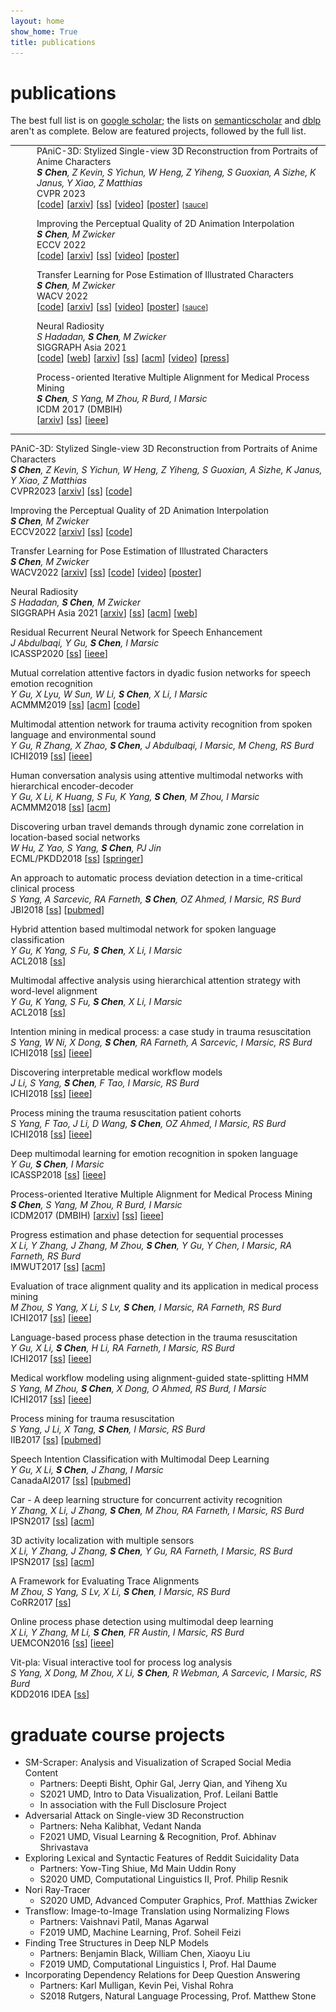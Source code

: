 ```yaml
---
layout: home
show_home: True
title: publications
---
```





# publications

The best full list is on [google scholar](https://scholar.google.com/citations?hl=en&user=TcGJKGwAAAAJ&view_op=list_works&sortby=pubdate); the lists on [semanticscholar](https://www.semanticscholar.org/author/Shuhong-Chen/1804228) and [dblp](https://dblp.org/pid/35/1949.html) aren't as complete.  Below are featured projects, followed by the full list.

<!-- ### 1st/2nd author -->

<style>
.pad_pubs {
    /*top right bottom left*/
    padding: 0em 0em 1em 2em;
    width: 100%;
    /*text-align: center;*/
    /*vertical-align: center !important;*/
}
</style>
<table cellspacing='0' cellpadding='0' border='0'>
<tbody>
<tr>
    <td>
        <img src='./assets/img/proj_panic.png' class='thumbnail-bigger'>
    </td>
    <td class=pad_pubs>
        <label class=darktext>
            PAniC-3D: Stylized Single-view 3D Reconstruction from Portraits of Anime Characters<br>
        </label>
        <i>
            <b>S Chen</b>,
            Z Kevin,
            S Yichun,
            W Heng,
            Z Yiheng,
            S Guoxian,
            A Sizhe,
            K Janus,
            Y Xiao,
            Z Matthias
            <br>
        </i>
        CVPR 2023
        <br>
        [<a href='https://github.com/ShuhongChen/panic3d-anime-reconstruction/'>code</a>]
        [<a href='https://arxiv.org/abs/2303.14587'>arxiv</a>]
        [<a href='https://api.semanticscholar.org/CorpusID:257767141?utm_source=wikipedia'>ss</a>]
        [<a href='https://www.youtube.com/watch?v=7NosmLieg6A'>video</a>]
        [<a href='https://github.com/ShuhongChen/panic3d-anime-reconstruction/blob/master/supplementary/cvpr2023_poster.pdf'>poster</a>]
        <small>[<a href='https://virtualyoutuber.fandom.com/wiki/Omaru_Polka'>sauce</a>]</small>
    </td>
</tr>
<tr>
    <td>
        <img src='./assets/img/proj_eisai.png' class='thumbnail-bigger'>
    </td>
    <td class=pad_pubs>
        <label class=darktext>
            Improving the Perceptual Quality of 2D Animation Interpolation<br>
        </label>
        <i>
            <b>S Chen</b>,
            M Zwicker
            <br>
        </i>
        ECCV 2022
        <br>
        [<a href='https://github.com/ShuhongChen/eisai-anime-interpolator/'>code</a>]
        [<a href='https://arxiv.org/abs/2111.12792'>arxiv</a>]
        [<a href='https://www.semanticscholar.org/paper/Improving-the-Perceptual-Quality-of-2D-Animation-Chen-Zwicker/1711a5355f0a96d9217b086dcd12b15945eade0e'>ss</a>]
        [<a href='https://youtu.be/jy4HKnG9YA0'>video</a>]
        [<a href='https://github.com/ShuhongChen/eisai-anime-interpolator/blob/master/eccv2022_eisai_poster.pdf'>poster</a>]
    </td>
</tr>
<tr>
    <td>
        <img src='./assets/img/proj_bizarre.png' class='thumbnail-bigger'>
    </td>
    <td class=pad_pubs>
        <label class=darktext>
            Transfer Learning for Pose Estimation of Illustrated Characters<br>
        </label>
        <i>
            <b>S Chen</b>,
            M Zwicker
            <br>
        </i>
        WACV 2022
        <br>
        [<a href='https://github.com/ShuhongChen/bizarre-pose-estimator/'>code</a>]
        [<a href='https://arxiv.org/abs/2108.01819'>arxiv</a>]
        [<a href='https://www.semanticscholar.org/paper/Transfer-Learning-for-Pose-Estimation-of-Characters-Chen-Zwicker/b6cf0b44134a91f70dfb8db500d48fd9bde6150d'>ss</a>]
        [<a href='https://www.youtube.com/watch?v=hOSjbRwfJrs'>video</a>]
        [<a href='https://github.com/ShuhongChen/bizarre-pose-estimator/blob/main/wacv2022_poster.pdf'>poster</a>]
        <small>[<a href='https://www.pixiv.net/en/artworks/67179030'>sauce</a>]</small>
        <!-- <small>[<a href='https://danbooru.donmai.us/posts/3014412'>sauce</a>]</small> -->
    </td>
</tr>
<tr>
    <td>
        <img src='./assets/img/proj_neural_radiosity.png' class='thumbnail-bigger'>
    </td>
    <td class=pad_pubs>
        <label class=darktext>
            Neural Radiosity<br>
        </label>
        <i>
            S Hadadan,
            <b>S Chen</b>,
            M Zwicker
            <br>
        </i>
        SIGGRAPH Asia 2021
        <br>
        [<a href='https://github.com/saeedhd96/neural-radiosity'>code</a>]
        [<a href='https://saeedhd96.github.io/neural-radiosity/'>web</a>]
        [<a href='https://arxiv.org/abs/2105.12319'>arxiv</a>]
        [<a href='https://www.semanticscholar.org/paper/Neural-Radiosity-Hadadan-Chen/94261c7cb0d991f4137f55783f76b1f67810366e'>ss</a>]
        [<a href='https://dl.acm.org/doi/10.1145/3478513.3480569'>acm</a>]
        [<a href='http://www.cs.umd.edu/~saeedhd/#portfolio/neural_radiosity'>video</a>]
        [<a href='https://www.youtube.com/watch?v=cwS_Fw4u0rM'>press</a>]
    </td>
</tr>
<tr>
    <td>
        <img src='./assets/img/proj_pima.png' class='thumbnail-bigger'>
    </td>
    <td class=pad_pubs>
        <label class=darktext>
            Process-oriented Iterative Multiple Alignment for Medical Process Mining<br>
        </label>
        <i>
            <b>S Chen</b>,
            S Yang,
            M Zhou,
            R Burd,
            I Marsic
            <br>
        </i>
        ICDM 2017 (DMBIH)
        <br>
        [<a href='https://arxiv.org/abs/1709.05440'>arxiv</a>]
        [<a href='https://www.semanticscholar.org/paper/Process-Oriented-Iterative-Multiple-Alignment-for-Chen-Yang/8bf6a42d6ec4d76152f87438e1caaa4d5344148b'>ss</a>]
        [<a href='https://ieeexplore.ieee.org/document/8215695'>ieee</a>]
    </td>
</tr>
</tbody>
</table>

<!-- ### 3rd+ author -->

<div>
    <p>
        <label class=darktext>
            PAniC-3D: Stylized Single-view 3D Reconstruction from Portraits of Anime Characters<br>
        </label>
        <i>
            <b>S Chen</b>,
            Z Kevin,
            S Yichun,
            W Heng,
            Z Yiheng,
            S Guoxian,
            A Sizhe,
            K Janus,
            Y Xiao,
            Z Matthias
            <br>
        </i>
        CVPR2023
        [<a href='https://arxiv.org/abs/2303.14587'>arxiv</a>]
        [<a href='https://api.semanticscholar.org/CorpusID:257767141?utm_source=wikipedia'>ss</a>]
        [<a href='https://github.com/ShuhongChen/panic3d-anime-reconstruction/'>code</a>]
    </p>
    <p>
        <label class=darktext>
            Improving the Perceptual Quality of 2D Animation Interpolation<br>
        </label>
        <i>
            <b>S Chen</b>,
            M Zwicker
            <br>
        </i>
        ECCV2022
        [<a href='https://arxiv.org/abs/2111.12792'>arxiv</a>]
        [<a href='https://www.semanticscholar.org/paper/Improving-the-Perceptual-Quality-of-2D-Animation-Chen-Zwicker/1711a5355f0a96d9217b086dcd12b15945eade0e'>ss</a>]
        [<a href='https://github.com/ShuhongChen/eisai-anime-interpolator/'>code</a>]
    </p>
    <p>
        <label class=darktext>
            Transfer Learning for Pose Estimation of Illustrated Characters<br>
        </label>
        <i>
            <b>S Chen</b>,
            M Zwicker
            <br>
        </i>
        WACV2022
        [<a href='https://arxiv.org/abs/2108.01819'>arxiv</a>]
        [<a href='https://www.semanticscholar.org/paper/Transfer-Learning-for-Pose-Estimation-of-Characters-Chen-Zwicker/b6cf0b44134a91f70dfb8db500d48fd9bde6150d'>ss</a>]
        [<a href='https://github.com/ShuhongChen/bizarre-pose-estimator/'>code</a>]
        [<a href='https://www.youtube.com/watch?v=hOSjbRwfJrs'>video</a>]
        [<a href='https://github.com/ShuhongChen/bizarre-pose-estimator/blob/main/wacv2022_poster.pdf'>poster</a>]
    </p>
    <p>
        <label class=darktext>
            Neural Radiosity<br>
        </label>
        <i>
            S Hadadan,
            <b>S Chen</b>,
            M Zwicker
            <br>
        </i>
        SIGGRAPH Asia 2021
        [<a href='https://arxiv.org/abs/2105.12319'>arxiv</a>]
        [<a href='https://www.semanticscholar.org/paper/Neural-Radiosity-Hadadan-Chen/94261c7cb0d991f4137f55783f76b1f67810366e'>ss</a>]
        [<a href='https://dl.acm.org/doi/10.1145/3478513.3480569'>acm</a>]
        [<a href='http://www.cs.umd.edu/~saeedhd/#portfolio/neural_radiosity'>web</a>]
    </p>
    <p>
        <label class=darktext>
            Residual Recurrent Neural Network for Speech Enhancement<br>
        </label>
        <i>
            J Abdulbaqi, Y Gu,
            <b>S Chen</b>,
            I Marsic<br>
        </i>
        ICASSP2020
        [<a href='https://www.semanticscholar.org/paper/Residual-Recurrent-Neural-Network-for-Speech-Abdulbaqi-Gu/111586a5f814d43205ddf32b2dac1d09a0d6c006'>ss</a>]
        [<a href='https://ieeexplore.ieee.org/document/9053544'>ieee</a>]
    </p>
    <p>
        <label class=darktext>
            Mutual correlation attentive factors in dyadic fusion networks for speech emotion recognition<br>
        </label>
        <i>
            Y Gu, X Lyu, W Sun, W Li, 
            <b>S Chen</b>,
            X Li, I Marsic
            <br>
        </i>
        ACMMM2019
        [<a href='https://www.semanticscholar.org/paper/Mutual-Correlation-Attentive-Factors-in-Dyadic-for-Gu-Lyu/4c60d8c4c8464bc41d894353f5c09e885df366fe'>ss</a>]
        [<a href='https://dl.acm.org/doi/10.1145/3343031.3351039'>acm</a>]
        [<a href='https://github.com/XinyuLyu/Mutual-Correlation-Attentive-Factors-in-Dyadic-Fusion-Networks-for-Speech-Emotion-Recognition'>code</a>]
    </p>
    <p>
        <label class=darktext>
            Multimodal attention network for trauma activity recognition from spoken language and environmental sound<br>
        </label>
        <i>
            Y Gu, R Zhang, X Zhao, 
            <b>S Chen</b>,
            J Abdulbaqi, I Marsic, M Cheng, RS Burd <br>
        </i>
        ICHI2019
        [<a href='https://www.semanticscholar.org/paper/Multimodal-Attention-Network-for-Trauma-Activity-Gu-Zhang/df88420f4d7b76db5afca4cb9893a03d3a5e4190'>ss</a>]
        [<a href='https://ieeexplore.ieee.org/document/8904713'>ieee</a>]
    </p>
    <p>
        <label class=darktext>
            Human conversation analysis using attentive multimodal networks with hierarchical encoder-decoder<br>
        </label>
        <i>
            Y Gu, X Li, K Huang, S Fu, K Yang,
            <b>S Chen</b>,
            M Zhou, I Marsic<br>
        </i>
        ACMMM2018
        [<a href='https://www.semanticscholar.org/paper/Human-Conversation-Analysis-Using-Attentive-with-Gu-Li/cd9a48437e23374d37eab9fe51976f3ef3f46ff1'>ss</a>]
        [<a href='https://dl.acm.org/doi/10.1145/3240508.3240714'>acm</a>]
    </p>
    <p>
        <label class=darktext>
            Discovering urban travel demands through dynamic zone correlation in location-based social networks<br>
        </label>
        <i>
            W Hu, Z Yao, S Yang,
            <b>S Chen</b>,
            PJ Jin<br>
        </i>
        ECML/PKDD2018
        [<a href='https://www.semanticscholar.org/paper/Discovering-Urban-Travel-Demands-Through-Dynamic-in-Hu-Yao/980398b2170f38bdaa5b337f34b47a0bb3019aa3'>ss</a>]
        [<a href='https://link.springer.com/chapter/10.1007%2F978-3-030-10928-8_6'>springer</a>]
    </p>
    <p>
        <label class=darktext>
            An approach to automatic process deviation detection in a time-critical clinical process<br>
        </label>
        <i>
            S Yang, A Sarcevic, RA Farneth, 
            <b>S Chen</b>,
            OZ Ahmed, I Marsic, RS Burd
            <br>
        </i>
        JBI2018
        [<a href='https://www.semanticscholar.org/paper/An-approach-to-automatic-process-deviation-in-a-Yang-Sarcevic/b99b9d31b206595847148b1a900b597a1ddb9d44'>ss</a>]
        [<a href='https://pubmed.ncbi.nlm.nih.gov/30071317/'>pubmed</a>]
    </p>
    <p>
        <label class=darktext>
            Hybrid attention based multimodal network for spoken language classification<br>
        </label>
        <i>
            Y Gu, K Yang, S Fu, 
            <b>S Chen</b>,
            X Li, I Marsic
            <br>
        </i>
        ACL2018
        [<a href='https://www.semanticscholar.org/paper/Hybrid-Attention-based-Multimodal-Network-for-Gu-Yang/1931732b748ab255deacff3e78625493ed62a1c6'>ss</a>]
    </p>
    <p>
        <label class=darktext>
            Multimodal affective analysis using hierarchical attention strategy with word-level alignment<br>
        </label>
        <i>
            Y Gu, K Yang, S Fu, 
            <b>S Chen</b>,
            X Li, I Marsic
            <br>
        </i>
        ACL2018
        [<a href='https://www.semanticscholar.org/paper/Multimodal-Affective-Analysis-Using-Hierarchical-Gu-Yang/7a39763121077c5a67343f822e6617fe3013a124'>ss</a>]
    </p>
    <p>
        <label class=darktext>
            Intention mining in medical process: a case study in trauma resuscitation<br>
        </label>
        <i>
            S Yang, W Ni, X Dong, 
            <b>S Chen</b>,
            RA Farneth, A Sarcevic, I Marsic, RS Burd
            <br>
        </i>
        ICHI2018
        [<a href='https://www.semanticscholar.org/paper/Intention-Mining-in-Medical-Process%3A-A-Case-Study-Yang-Ni/6eb94b809d9f746173d0486aed47c9dca6132080'>ss</a>]
        [<a href='https://ieeexplore.ieee.org/document/8419345'>ieee</a>]
    </p>
    <p>
        <label class=darktext>
            Discovering interpretable medical workflow models<br>
        </label>
        <i>
            J Li, S Yang, 
            <b>S Chen</b>,
            F Tao, I Marsic, RS Burd
            <br>
        </i>
        ICHI2018
        [<a href='https://www.semanticscholar.org/paper/Discovering-Interpretable-Medical-Workflow-Models-Li-Yang/f275eadca244bc94102e8abec3e6bfffdfdad66a'>ss</a>]
        [<a href='https://ieeexplore.ieee.org/document/8419422'>ieee</a>]
    </p>
    <p>
        <label class=darktext>
            Process mining the trauma resuscitation patient cohorts<br>
        </label>
        <i>
            S Yang, F Tao, J Li, D Wang,
            <b>S Chen</b>,
            OZ Ahmed, I Marsic, RS Burd
            <br>
        </i>
        ICHI2018
        [<a href='https://www.semanticscholar.org/paper/Process-Mining-the-Trauma-Resuscitation-Patient-Yang-Tao/f9d80346c23b113834fa7a8968494de8a50eefd6'>ss</a>]
        [<a href='https://ieeexplore.ieee.org/document/8419344'>ieee</a>]
    </p>
    <p>
        <label class=darktext>
            Deep multimodal learning for emotion recognition in spoken language<br>
        </label>
        <i>
            Y Gu, 
            <b>S Chen</b>,
            I Marsic
            <br>
        </i>
        ICASSP2018
        [<a href='https://www.semanticscholar.org/paper/Deep-Mul-Timodal-Learning-for-Emotion-Recognition-Gu-Chen/a3394c3d8a84381f1d58970aa904bdb0a76e5fc9'>ss</a>]
        [<a href='https://ieeexplore.ieee.org/document/8462440'>ieee</a>]
    </p>
    <p>
        <label class=darktext>
            Process-oriented Iterative Multiple Alignment for Medical Process Mining<br>
        </label>
        <i>
            <b>S Chen</b>,
            S Yang, M Zhou, R Burd, I Marsic
            <br>
        </i>
        ICDM2017 (DMBIH)
        [<a href='https://arxiv.org/abs/1709.05440'>arxiv</a>]
        [<a href='https://www.semanticscholar.org/paper/Process-Oriented-Iterative-Multiple-Alignment-for-Chen-Yang/8bf6a42d6ec4d76152f87438e1caaa4d5344148b'>ss</a>]
        [<a href='https://ieeexplore.ieee.org/document/8215695'>ieee</a>]
    </p>
    <p>
        <label class=darktext>
            Progress estimation and phase detection for sequential processes<br>
        </label>
        <i>
            X Li, Y Zhang, J Zhang, M Zhou,
            <b>S Chen</b>,
            Y Gu, Y Chen, I Marsic, RA Farneth, RS Burd
            <br>
        </i>
        IMWUT2017
        [<a href='https://www.semanticscholar.org/paper/Progress-Estimation-and-Phase-Detection-for-Li-Zhang/05156a24e263ddbc05bb00c9e8080ef0228c3437'>ss</a>]
        [<a href='https://dl.acm.org/doi/10.1145/3130936'>acm</a>]
    </p>
    <p>
        <label class=darktext>
            Evaluation of trace alignment quality and its application in medical process mining<br>
        </label>
        <i>
            M Zhou, S Yang, X Li, S Lv, 
            <b>S Chen</b>,
            I Marsic, RA Farneth, RS Burd
            <br>
        </i>
        ICHI2017
        [<a href='https://www.semanticscholar.org/paper/Evaluation-of-Trace-Alignment-Quality-and-its-in-Zhou-Yang/2444e9a398fb1dbfd4a6b1f19a33239b66710e5a'>ss</a>]
        [<a href='https://ieeexplore.ieee.org/document/8031155'>ieee</a>]
    </p>
    <p>
        <label class=darktext>
            Language-based process phase detection in the trauma resuscitation<br>
        </label>
        <i>
            Y Gu, X Li, 
            <b>S Chen</b>,
            H Li, RA Farneth, I Marsic, RS Burd
            <br>
        </i>
        ICHI2017
        [<a href='https://www.semanticscholar.org/paper/Language-Based-Process-Phase-Detection-in-the-Gu-Li/fa638b52e80442e2afdf640fbdf6f5b00e08c34e'>ss</a>]
        [<a href='https://ieeexplore.ieee.org/document/8031153'>ieee</a>]
    </p>
    <p>
        <label class=darktext>
            Medical workflow modeling using alignment-guided state-splitting HMM<br>
        </label>
        <i>
            S Yang, M Zhou, 
            <b>S Chen</b>,
            X Dong, O Ahmed, RS Burd, I Marsic
            <br>
        </i>
        ICHI2017
        [<a href='https://www.semanticscholar.org/paper/Medical-Workflow-Modeling-Using-Alignment-Guided-Yang-Zhou/0bca3f6ceb10e97cfb023efd644f2a4554460232'>ss</a>]
        [<a href='https://ieeexplore.ieee.org/document/8031142'>ieee</a>]
    </p>
    <p>
        <label class=darktext>
            Process mining for trauma resuscitation<br>
        </label>
        <i>
            S Yang, J Li, X Tang, 
            <b>S Chen</b>,
            I Marsic, RS Burd
            <br>
        </i>
        IIB2017
        [<a href='https://www.semanticscholar.org/paper/Process-Mining-for-Trauma-Resuscitation-Yang-Li/13a8aea4864703030f9effb3b6f95c22e2dd9245'>ss</a>]
        [<a href='https://pubmed.ncbi.nlm.nih.gov/30443472/'>pubmed</a>]
    </p>
    <p>
        <label class=darktext>
            Speech Intention Classification with Multimodal Deep Learning<br>
        </label>
        <i>
            Y Gu, X Li, 
            <b>S Chen</b>,
            J Zhang, I Marsic
            <br>
        </i>
        CanadaAI2017
        [<a href='https://www.semanticscholar.org/paper/Process-Mining-for-Trauma-Resuscitation-Yang-Li/13a8aea4864703030f9effb3b6f95c22e2dd9245'>ss</a>]
        [<a href='https://pubmed.ncbi.nlm.nih.gov/30443472/'>pubmed</a>]
    </p>
    <p>
        <label class=darktext>
            Car - A deep learning structure for concurrent activity recognition<br>
        </label>
        <i>
            Y Zhang, X Li, J Zhang,
            <b>S Chen</b>,
            M Zhou, RA Farneth, I Marsic, RS Burd
            <br>
        </i>
        IPSN2017
        [<a href='https://www.semanticscholar.org/paper/CAR-a-deep-learning-structure-for-concurrent-poster-Zhang-Li/303f2855140f8bfb408ebd624ed3d276eb7b51d3'>ss</a>]
        [<a href='https://dl.acm.org/doi/10.1145/3055031.3055058'>acm</a>]
    </p>
    <p>
        <label class=darktext>
            3D activity localization with multiple sensors<br>
        </label>
        <i>
            X Li, Y Zhang, J Zhang, 
            <b>S Chen</b>,
            Y Gu, RA Farneth, I Marsic, RS Burd
            <br>
        </i>
        IPSN2017
        [<a href='https://www.semanticscholar.org/paper/3D-activity-localization-with-multiple-sensors%3A-Li-Zhang/8afcfc3a136c7b9a8046f247bab5e99d08045fd8'>ss</a>]
        [<a href='https://dl.acm.org/doi/10.1145/3055031.3055057'>acm</a>]
    </p>
    <p>
        <label class=darktext>
            A Framework for Evaluating Trace Alignments<br>
        </label>
        <i>
            M Zhou, S Yang, S Lv, X Li, 
            <b>S Chen</b>,
            I Marsic, RS Burd
            <br>
        </i>
        CoRR2017
        [<a href='https://www.semanticscholar.org/paper/A-Framework-for-Evaluating-Trace-Alignments-Zhou-Yang/6e2ec3b45f02c051fe2bf3579e7f8f764cdc91eb'>ss</a>]
    </p>
    <p>
        <label class=darktext>
            Online process phase detection using multimodal deep learning<br>
        </label>
        <i>
            X Li, Y Zhang, M Li, 
            <b>S Chen</b>,
            FR Austin, I Marsic, RS Burd
            <br>
        </i>
        UEMCON2016
        [<a href='https://www.semanticscholar.org/paper/Online-process-phase-detection-using-multimodal-Li-Zhang/e80d7f222cccf2247c4946708ef7b7b527d799f9'>ss</a>]
        [<a href='https://ieeexplore.ieee.org/document/7777912'>ieee</a>]
    </p>
    <p>
        <label class=darktext>
            Vit-pla: Visual interactive tool for process log analysis<br>
        </label>
        <i>
            S Yang, X Dong, M Zhou, X Li, 
            <b>S Chen</b>,
            R Webman, A Sarcevic, I Marsic, RS Burd
            <br>
        </i>
        KDD2016 IDEA
        [<a href='https://www.semanticscholar.org/paper/VIT-PLA-%3A-Visual-Interactive-Tool-for-Process-Log-Yang-Dong/b6e59bf6f2472db7ab02f4b267a4a138b293c325'>ss</a>]
    </p>
</div>


# graduate course projects

- SM-Scraper: Analysis and Visualization of Scraped Social Media Content  
  - Partners: Deepti Bisht, Ophir Gal, Jerry Qian, and Yiheng Xu  
  - S2021 UMD, Intro to Data Visualization, Prof. Leilani Battle  
  - In association with the Full Disclosure Project  
- Adversarial Attack on Single-view 3D Reconstruction  
  - Partners: Neha Kalibhat, Vedant Nanda  
  - F2021 UMD, Visual Learning & Recognition, Prof. Abhinav Shrivastava  
- Exploring Lexical and Syntactic Features of Reddit Suicidality Data  
  - Partners: Yow-Ting Shiue, Md Main Uddin Rony  
  - S2020 UMD, Computational Linguistics II, Prof. Philip Resnik  
- Nori Ray-Tracer  
  - S2020 UMD, Advanced Computer Graphics, Prof. Matthias Zwicker  
- Transflow: Image-to-Image Translation using Normalizing Flows  
  - Partners: Vaishnavi Patil, Manas Agarwal  
  - F2019 UMD, Machine Learning, Prof. Soheil Feizi  
- Finding Tree Structures in Deep NLP Models  
  - Partners: Benjamin Black, William Chen, Xiaoyu Liu  
  - F2019 UMD, Computational Linguistics I, Prof. Hal Daume  
- Incorporating Dependency Relations for Deep Question Answering  
  - Partners: Karl Mulligan, Kevin Pei, Vishal Rohra  
  - S2018 Rutgers, Natural Language Processing, Prof. Matthew Stone  







